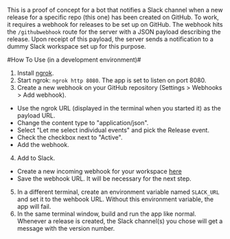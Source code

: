 This is a proof of concept for a bot that notifies a Slack channel when a new release for a specific repo (this one) has been created on GitHub. To work, it requires a webhook for releases to be set up on GitHub. The webhook hits the `/githubwebhook` route for the server with a JSON payload describing the release. Upon receipt of this payload, the server sends a notification to a dummy Slack workspace set up for this purpose. 

#How To Use (in a development environment)#
1. Install [ngrok](https://ngrok.com/).
2. Start ngrok: `ngrok http 8080`. The app is set to listen on port 8080.
3. Create a new webhook on your GitHub repository (Settings > Webhooks > Add webhook). 
* Use the ngrok URL (displayed in the terminal when you started it) as the payload URL.
* Change the content type to "application/json".
* Select "Let me select individual events" and pick the Release event. 
* Check the checkbox next to "Active".
* Add the webhook.
4. Add to Slack.
* Create a new incoming webhook for your workspace [here](https://my.slack.com/services/new/incoming-webhook/)
* Save the webhook URL. It will be necessary for the next step.
5. In a different terminal, create an environment variable named `SLACK_URL` and set it to the wehbook URL. Without this environment variable, the app will fail.
6. In the same terminal window, build and run the app like normal. Whenever a release is created, the Slack channel(s) you chose will get a message with the version number.
